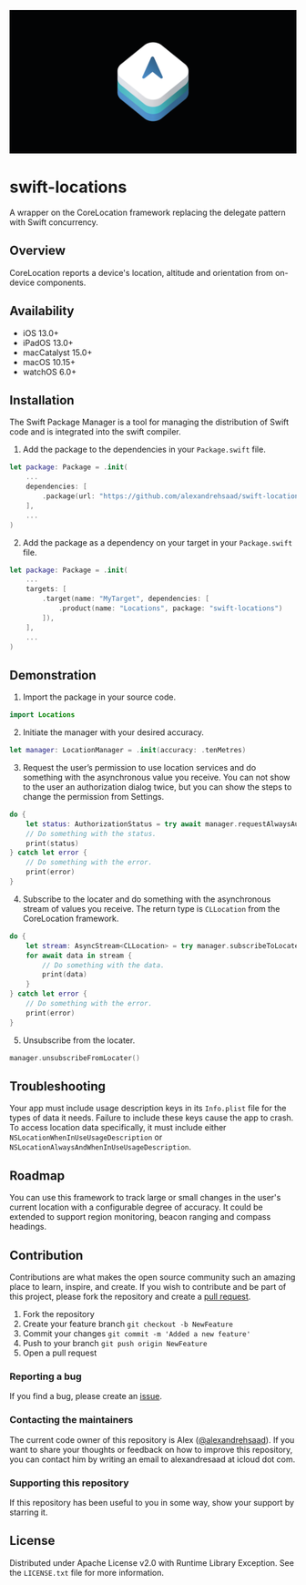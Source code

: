 ![](Assets/GitHubBanner.png)

# swift-locations

A wrapper on the CoreLocation framework replacing the delegate pattern with Swift concurrency.

## Overview

CoreLocation reports a device's location, altitude and orientation from on-device components.

## Availability

- iOS 13.0+
- iPadOS 13.0+
- macCatalyst 15.0+
- macOS 10.15+
- watchOS 6.0+

## Installation

The Swift Package Manager is a tool for managing the distribution of Swift code and is integrated into the swift compiler.

1. Add the package to the dependencies in your `Package.swift` file.

```swift
let package: Package = .init(
    ...
    dependencies: [
        .package(url: "https://github.com/alexandrehsaad/swift-locations.git", branch: "main")
    ],
    ...
)
```

2. Add the package as a dependency on your target in your `Package.swift` file.

```swift
let package: Package = .init(
    ...
    targets: [
        .target(name: "MyTarget", dependencies: [
            .product(name: "Locations", package: "swift-locations")
        ]),
    ],
    ...
)
```

## Demonstration

1. Import the package in your source code.

```swift
import Locations
```

2. Initiate the manager with your desired accuracy.

```swift
let manager: LocationManager = .init(accuracy: .tenMetres)
```

3. Request the user’s permission to use location services and do something with the asynchronous value you receive. You can not show to the user an authorization dialog twice, but you can show the steps to change the permission from Settings.

```swift
do {
    let status: AuthorizationStatus = try await manager.requestAlwaysAuthorization()
    // Do something with the status.
    print(status)
} catch let error {
    // Do something with the error.
    print(error)
}
```

4. Subscribe to the locater and do something with the asynchronous stream of values you receive. The return type is `CLLocation` from the CoreLocation framework.

```swift
do {
    let stream: AsyncStream<CLLocation> = try manager.subscribeToLocater()
    for await data in stream {
        // Do something with the data.
        print(data)
    }
} catch let error {
    // Do something with the error.
    print(error)
}
```

5. Unsubscribe from the locater.

```swift
manager.unsubscribeFromLocater()
```

## Troubleshooting

Your app must include usage description keys in its `Info.plist` file for the types of data it needs. Failure to include these keys cause the app to crash. To access location data specifically, it must include either `NSLocationWhenInUseUsageDescription` or `NSLocationAlwaysAndWhenInUseUsageDescription`.

## Roadmap

You can use this framework to track large or small changes in the user's current location with a configurable degree of accuracy. It could be extended to support region monitoring, beacon ranging and compass headings.

## Contribution

Contributions are what makes the open source community such an amazing place to learn, inspire, and create. If you wish to contribute and be part of this project, please fork the repository and create a [pull request](https://github.com/alexandrehsaad/swift-locations/pulls).

1. Fork the repository
2. Create your feature branch `git checkout -b NewFeature`
3. Commit your changes `git commit -m 'Added a new feature'`
4. Push to your branch `git push origin NewFeature`
5. Open a pull request

### Reporting a bug

If you find a bug, please create an [issue](https://github.com/alexandrehsaad/swift-locations/issues).

### Contacting the maintainers

The current code owner of this repository is Alex ([@alexandrehsaad](https://github.com/alexandrehsaad)). If you want to share your thoughts or feedback on how to improve this repository, you can contact him by writing an email to alexandresaad at icloud dot com.

### Supporting this repository

If this repository has been useful to you in some way, show your support by starring it.

## License

Distributed under Apache License v2.0 with Runtime Library Exception. See the `LICENSE.txt` file for more information.
